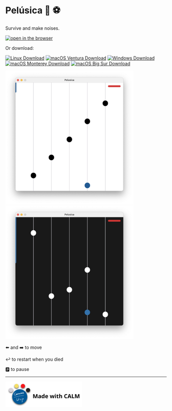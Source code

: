 # Pelúsica 🎼 ⚽️
Survive and make noises.

[![open in the browser](https://img.shields.io/badge/open-in%20the%20browser-brightgreen?logo=webassembly&logoColor=white)](<https://vitovan.com/pelusica/0.0.4/calm.html>)


Or download:

[![Linux Download](https://img.shields.io/badge/Linux-glibc%202.35+-FFD032.svg?logo=linux)](https://github.com/VitoVan/pelusica/releases/latest/download/Pelusica.AppImage) [![macOS Ventura Download](https://img.shields.io/badge/macOS-Ventura-black?logo=apple)](https://github.com/VitoVan/pelusica/releases/latest/download/Pelusica.macos-13.dmg) [![Windows Download](https://img.shields.io/badge/Windows-Windows%2010/11-017fd5.svg?logo=windows)](https://github.com/VitoVan/pelusica/releases/latest/download/Pelusica.exe) [![macOS Monterey Download](https://img.shields.io/badge/macOS-Monterey-white?logo=apple)](https://github.com/VitoVan/pelusica/releases/latest/download/Pelusica.macos-12.dmg) [![macOS Big Sur Download](https://img.shields.io/badge/macOS-Big%20Sur-white?logo=apple)](https://github.com/VitoVan/pelusica/releases/latest/download/Pelusica.macos-11.dmg) 

<img width="400" src="images/pelusica.png" /> <img width="400" src="images/pelusica-dark.png" />

⬅️ and ➡️ to move

↩️ to restart when you died

🅿️ to pause

<hr/><a href="https://github.com/VitoVan/made-with-calm"><img src="https://github.com/VitoVan/made-with-calm/raw/main/images/made-with-calm-no-margin.png" width="240px" /></a>
